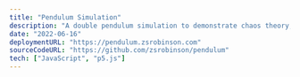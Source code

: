 ```yaml
---
title: "Pendulum Simulation"
description: "A double pendulum simulation to demonstrate chaos theory; originally created for my physics class."
date: "2022-06-16"
deploymentURL: "https://pendulum.zsrobinson.com"
sourceCodeURL: "https://github.com/zsrobinson/pendulum"
tech: ["JavaScript", "p5.js"]
---
```

